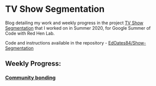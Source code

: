 # TV Show Segmentation

Blog detailing my work and weekly progress in the project <a href="https://sites.google.com/site/distributedlittleredhen/home/the-cognitive-core-research-topics-in-red-hen/the-barnyard/tv-show-segmentation">TV Show Segmentation</a> that I worked on in Summer 2020, for Google Summer of Code with Red Hen Lab.

Code and instructions available in the repository - <a href="https://github.com/EdOates84/Show-Segmentation">EdOates84/Show-Segmentation</a>

## Weekly Progress:

### [Community bonding](Community_Bonding/week1.md)
